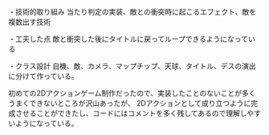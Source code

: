 ・技術的取り組み
当たり判定の実装、敵との衝突時に起こるエフェクト、敵を複数出す技術

・工夫した点
敵と衝突した後にタイトルに戻ってループできるようになっている

・クラス設計
自機、敵、カメラ、マップチップ、天球、タイトル、デスの演出に分けて作っている。

初めての2Dアクションゲーム制作だったので、実装したことのないことが多くうまくできないところが沢山あったが、
2Dアクションとして成り立つように完成させることができたし、コードにはコメントを多く残してあるので理解しやすいようになっている。
